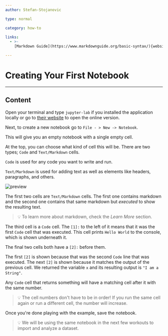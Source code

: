 ```yaml
---
author: Stefan-Stojanovic

type: normal

category: how-to

links:
  - >-
    [Markdown Guide](https://www.markdownguide.org/basic-syntax/){website}

---
```


# Creating Your First Notebook

---
## Content

Open your terminal and type `jupyter-lab` if you installed the application locally or go to [their website](https://jupyter.org/try) to open the online version.

Next, to create a new notebook go to `File - > New -> Notebook`.

This will give you an empty notebook with a single empty cell.

At the top, you can choose what kind of cell this will be. There are two types; `Code` and `Text/Markdown` cells.

`Code` is used for any code you want to write and run.

`Text/Markdown` is used for adding text as well as elements like headers, paragraphs, and others.

![preview](https://img.enkipro.com/2b3ab5584c545906ee8ccbf7119ea3e9.png)

The first two cells are `Text/Markdown` cells. The first one contains markdown and the second one contains that same markdown but *executed* to show the resulting text.

> 💡 To learn more about markdown, check the *Learn More* section.

The third cell is a `Code` cell. The `[1]:` to the left of it means that it was the first `Code` cell that was executed. This cell prints `Hello World` to the console, which is shown underneath it.

The final two cells both have a `[2]:` before them. 

The first `[2]` is shown because that was the second `Code` line that was executed. The next `[2]` is shown because it matches the output of the previous cell. We returned the variable `x` and its resulting output is `"I am a String"`.

Any `Code` cell that returns something will have a matching cell after it with the same number.

> 💡 The cell numbers don't have to be in order! If you run the same cell again or run a different cell, the number will increase.

Once you're done playing with the example, save the notebook.

> 💡 We will be using the same notebook in the next few workouts to import and analyze a dataset.
